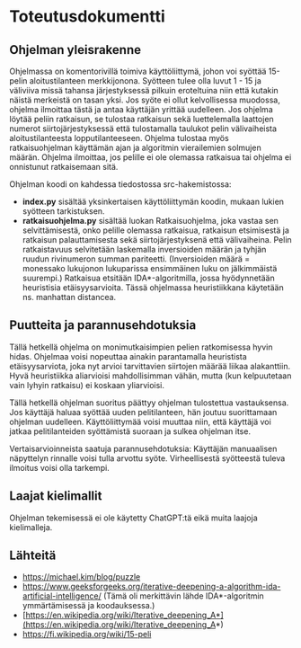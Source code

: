 # Toteutusdokumentti

## Ohjelman yleisrakenne

Ohjelmassa on komentorivillä toimiva käyttöliittymä, johon voi syöttää 15-pelin aloitustilanteen merkkijonona. Syötteen tulee olla luvut 1 - 15 ja väliviiva missä tahansa järjestyksessä pilkuin eroteltuina niin että kutakin näistä merkeistä on tasan yksi. Jos syöte ei ollut kelvollisessa muodossa, ohjelma ilmoittaa tästä ja antaa käyttäjän yrittää uudelleen. Jos ohjelma löytää peliin ratkaisun, se tulostaa ratkaisun sekä luettelemalla laattojen numerot siirtojärjestyksessä että tulostamalla taulukot pelin välivaiheista aloitustilanteesta lopputilanteeseen. Ohjelma tulostaa myös ratkaisuohjelman käyttämän ajan ja algoritmin vierailemien solmujen määrän. Ohjelma ilmoittaa, jos pelille ei ole olemassa ratkaisua tai ohjelma ei onnistunut ratkaisemaan sitä.

Ohjelman koodi on kahdessa tiedostossa src-hakemistossa:

- **index.py** sisältää yksinkertaisen käyttöliittymän koodin, mukaan lukien syötteen tarkistuksen.
- **ratkaisuohjelma.py** sisältää luokan Ratkaisuohjelma, joka vastaa sen selvittämisestä, onko pelille olemassa ratkaisua, ratkaisun etsimisestä ja ratkaisun palauttamisesta sekä siirtojärjestyksenä että välivaiheina. Pelin ratkaistavuus selvitetään laskemalla inversioiden määrän ja tyhjän ruudun rivinumeron summan pariteetti. (Inversioiden määrä = monessako lukujonon lukuparissa ensimmäinen luku on jälkimmäistä suurempi.) Ratkaisua etsitään IDA*-algoritmilla, jossa hyödynnetään heuristisia etäisyysarvioita. Tässä ohjelmassa heuristiikkana käytetään ns. manhattan distancea.

## Puutteita ja parannusehdotuksia

Tällä hetkellä ohjelma on monimutkaisimpien pelien ratkomisessa hyvin hidas. Ohjelmaa voisi nopeuttaa ainakin parantamalla heuristista etäisyysarviota, joka nyt arvioi tarvittavien siirtojen määrää liikaa alakanttiin. Hyvä heuristiikka aliarvioisi mahdollisimman vähän, mutta (kun kelpuutetaan vain lyhyin ratkaisu) ei koskaan yliarvioisi.

Tällä hetkellä ohjelman suoritus päättyy ohjelman tulostettua vastauksensa. Jos käyttäjä haluaa syöttää uuden pelitilanteen, hän joutuu suorittamaan ohjelman uudelleen. Käyttöliittymää voisi muuttaa niin, että käyttäjä voi jatkaa pelitilanteiden syöttämistä suoraan ja sulkea ohjelman itse.

Vertaisarvioinneista saatuja parannusehdotuksia: Käyttäjän manuaalisen näpyttelyn rinnalle voisi tulla arvottu syöte. Virheellisestä syötteestä tuleva ilmoitus voisi olla tarkempi.

## Laajat kielimallit

Ohjelman tekemisessä ei ole käytetty ChatGPT:tä eikä muita laajoja kielimalleja.

## Lähteitä

- https://michael.kim/blog/puzzle
- https://www.geeksforgeeks.org/iterative-deepening-a-algorithm-ida-artificial-intelligence/ (Tämä oli merkittävin lähde IDA*-algoritmin ymmärtämisessä ja koodauksessa.)
- [https://en.wikipedia.org/wiki/Iterative_deepening_A*](https://en.wikipedia.org/wiki/Iterative_deepening_A*)
- https://fi.wikipedia.org/wiki/15-peli

